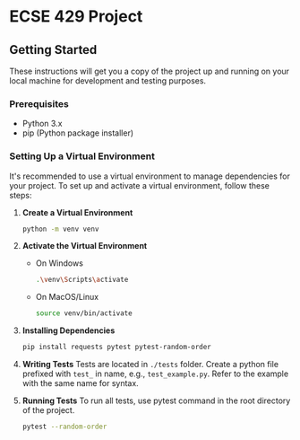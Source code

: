 # ECSE 429 Project

## Getting Started

These instructions will get you a copy of the project up and running on your local machine for development and testing purposes.

### Prerequisites

- Python 3.x
- pip (Python package installer)

### Setting Up a Virtual Environment

It's recommended to use a virtual environment to manage dependencies for your project. To set up and activate a virtual environment, follow these steps:

1. **Create a Virtual Environment**

   ```bash
   python -m venv venv
   ```

2. **Activate the Virtual Environment**

   - On Windows

     ```bash
     .\venv\Scripts\activate
     ```

   - On MacOS/Linux

     ```bash
     source venv/bin/activate
     ```

3. **Installing Dependencies**

   ```bash
   pip install requests pytest pytest-random-order
   ```

4. **Writing Tests**
   Tests are located in `./tests` folder.
   Create a python file prefixed with `test_` in name, e.g., `test_example.py`.
   Refer to the example with the same name for syntax.

5. **Running Tests**
   To run all tests, use pytest command in the root directory of the project.

   ```bash
   pytest --random-order
   ```

